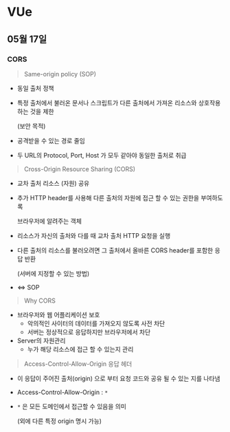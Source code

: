 # VUe

## 05월 17일

### CORS

> Same-origin policy (SOP)

- 동일 출처 정책

- 특정 출처에서 불러온 문서나 스크립트가 다른 출처에서 가져온 리소스와 상호작용 하는 것을 제한

  (보안 목적)

- 공격받을 수 있는 경로 줄임

- 두 URL의 Protocol, Port, Host 가 모두 같아야 동일한 출처로 취급



> Cross-Origin Resource Sharing (CORS)

- 교차 출처 리소스 (자원) 공유

- 추가 HTTP header를 사용해 다른 출처의 자원에 접근 할 수 있는 권한을 부여하도록

  브라우저에 알려주는 객체

- 리소스가 자신의 출처와 다를 때 교차 출처 HTTP 요청을 실행

- 다른 출처의 리소스를 불러오려면 그 출처에서 올바른 CORS header를 포함한 응답 반환

  (서버에 지정할 수 있는 방법)

- <=> SOP



> Why CORS

- 브라우저와 웹 어플리케이션 보호
  - 악의적인 사이터의 데이터를 가져오지 않도록 사전 차단
  - 서버는 정상적으로 응답하지만 브라우저에서 차단
- Server의 자원관리
  - 누가 해당 리소스에 접근 할 수 있는지 관리



> Access-Control-Allow-Origin 응답 헤더

- 이 응답이 주어진 출처(origin) 으로 부터 요청 코드와 공유 될 수 있는 지를 나타냄

- Access-Control-Allow-Origin : `*`

- `*` 은 모든 도메인에서 접근할 수 있음을 의미

  (외에 다른 특정 origin 명시 가능)



